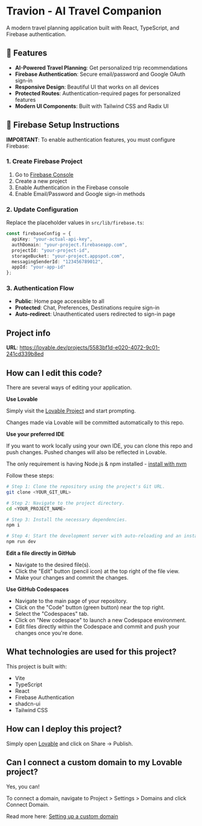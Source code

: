 # Travion - AI Travel Companion

A modern travel planning application built with React, TypeScript, and Firebase authentication.

## 🚀 Features

- **AI-Powered Travel Planning**: Get personalized trip recommendations
- **Firebase Authentication**: Secure email/password and Google OAuth sign-in
- **Responsive Design**: Beautiful UI that works on all devices
- **Protected Routes**: Authentication-required pages for personalized features
- **Modern UI Components**: Built with Tailwind CSS and Radix UI

## 🔧 Firebase Setup Instructions

**IMPORTANT**: To enable authentication features, you must configure Firebase:

### 1. Create Firebase Project
1. Go to [Firebase Console](https://console.firebase.google.com/)
2. Create a new project
3. Enable Authentication in the Firebase console
4. Enable Email/Password and Google sign-in methods

### 2. Update Configuration
Replace the placeholder values in `src/lib/firebase.ts`:

```typescript
const firebaseConfig = {
  apiKey: "your-actual-api-key",
  authDomain: "your-project.firebaseapp.com", 
  projectId: "your-project-id",
  storageBucket: "your-project.appspot.com",
  messagingSenderId: "123456789012",
  appId: "your-app-id"
};
```

### 3. Authentication Flow
- **Public**: Home page accessible to all
- **Protected**: Chat, Preferences, Destinations require sign-in
- **Auto-redirect**: Unauthenticated users redirected to sign-in page

## Project info

**URL**: https://lovable.dev/projects/5583bf1d-e020-4072-9c01-241cd339b8ed

## How can I edit this code?

There are several ways of editing your application.

**Use Lovable**

Simply visit the [Lovable Project](https://lovable.dev/projects/5583bf1d-e020-4072-9c01-241cd339b8ed) and start prompting.

Changes made via Lovable will be committed automatically to this repo.

**Use your preferred IDE**

If you want to work locally using your own IDE, you can clone this repo and push changes. Pushed changes will also be reflected in Lovable.

The only requirement is having Node.js & npm installed - [install with nvm](https://github.com/nvm-sh/nvm#installing-and-updating)

Follow these steps:

```sh
# Step 1: Clone the repository using the project's Git URL.
git clone <YOUR_GIT_URL>

# Step 2: Navigate to the project directory.
cd <YOUR_PROJECT_NAME>

# Step 3: Install the necessary dependencies.
npm i

# Step 4: Start the development server with auto-reloading and an instant preview.
npm run dev
```

**Edit a file directly in GitHub**

- Navigate to the desired file(s).
- Click the "Edit" button (pencil icon) at the top right of the file view.
- Make your changes and commit the changes.

**Use GitHub Codespaces**

- Navigate to the main page of your repository.
- Click on the "Code" button (green button) near the top right.
- Select the "Codespaces" tab.
- Click on "New codespace" to launch a new Codespace environment.
- Edit files directly within the Codespace and commit and push your changes once you're done.

## What technologies are used for this project?

This project is built with:

- Vite
- TypeScript  
- React
- Firebase Authentication
- shadcn-ui
- Tailwind CSS

## How can I deploy this project?

Simply open [Lovable](https://lovable.dev/projects/5583bf1d-e020-4072-9c01-241cd339b8ed) and click on Share -> Publish.

## Can I connect a custom domain to my Lovable project?

Yes, you can!

To connect a domain, navigate to Project > Settings > Domains and click Connect Domain.

Read more here: [Setting up a custom domain](https://docs.lovable.dev/tips-tricks/custom-domain#step-by-step-guide)
